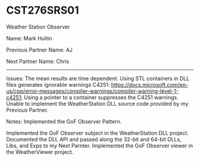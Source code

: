 # CST276SRS01

Weather Station Observer

Name: Mark Hultin

Previous Partner Name: AJ

Next Partner Name: Chris 

---
Issues:
The mean results are time dependent.
Using STL containers in DLL files generates ignorable warnings C4251: https://docs.microsoft.com/en-us/cpp/error-messages/compiler-warnings/compiler-warning-level-1-c4251; Using a pointer to a container suppresses the C4251 warnings.
Unable to implement the WeatherStation DLL source code provided by my Previous Partner.

Notes:
Implemented the GoF Observer Pattern.

Implemented the GoF Observer subject in the WeatherStation DLL project.
Documented the DLL API and passed along the 32-bit and 64-bit DLLs, Libs, and Exps to my Next Parnter.
Implemented the GoF Observer viewer in the WeatherViewer project.
###

